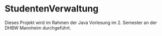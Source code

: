 # StudentenVerwaltung
Dieses Projekt wird im Rahmen der Java Vorlesung im 2. Semester an der DHBW Mannheim durchgeführt.
